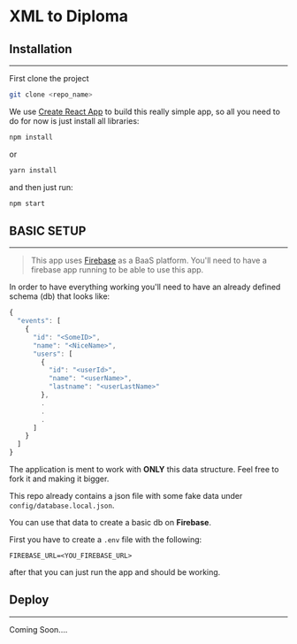 # XML to Diploma

## Installation
------

First clone the project

```bash
git clone <repo_name>
```

We use [Create React App](https://github.com/facebookincubator/create-react-app) to build this really simple app, so all you need to do for now is just install all libraries:

```bash
npm install
```

or 

```bash
yarn install
```

and then just run:

```bash
npm start
```

## BASIC SETUP
------

> This app uses [Firebase](https://firebase.google.com/) as a BaaS platform. You'll need to have a firebase app running
> to be able to use this app.

In order to have everything working you'll need to have an already defined schema (db) that looks like: 

```javascript
{
  "events": [
    {
      "id": "<SomeID>",
      "name": "<NiceName>",
      "users": [
        { 
          "id": "<userId>",
          "name": "<userName>",
          "lastname": "<userLastName>"
        },
        .
        .
        .
      ]
    }
  ]
}
```

The application is ment to work with __ONLY__ this data structure. Feel free to fork it and 
making it bigger.

This repo already contains a json file with some fake data under `config/database.local.json`.

You can use that data to create a basic db on __Firebase__.

First you have to create a `.env` file with the following:

```
FIREBASE_URL=<YOU_FIREBASE_URL>
```

after that you can just run the app and should be working.

## Deploy
------

Coming Soon....